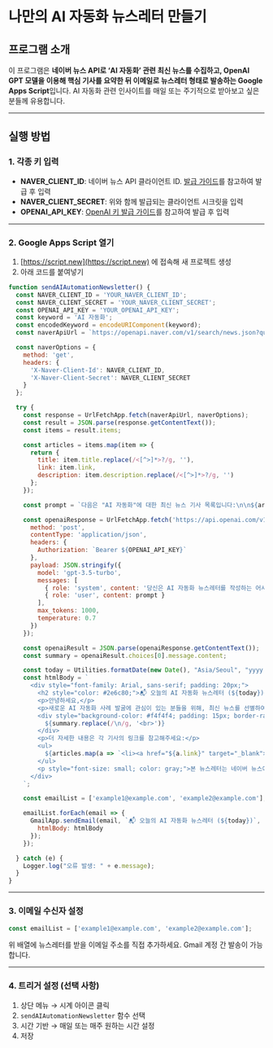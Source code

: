 # 나만의 AI 자동화 뉴스레터 만들기

## 프로그램 소개

이 프로그램은 **네이버 뉴스 API로 ‘AI 자동화’ 관련 최신 뉴스를 수집하고, OpenAI GPT 모델을 이용해 핵심 기사를 요약한 뒤 이메일로 뉴스레터 형태로 발송하는 Google Apps Script**입니다.
AI 자동화 관련 인사이트를 매일 또는 주기적으로 받아보고 싶은 분들께 유용합니다.

---

## 실행 방법

### 1. 각종 키 입력

* **NAVER\_CLIENT\_ID**: 네이버 뉴스 API 클라이언트 ID. [발급 가이드](https://github.com/dabidstudio/dabidstudio_guides/blob/main/get-navernews-api-key.md)를 참고하여 발급 후 입력
* **NAVER\_CLIENT\_SECRET**: 위와 함께 발급되는 클라이언트 시크릿을 입력
* **OPENAI\_API\_KEY**: [OpenAI 키 발급 가이드](https://github.com/dabidstudio/dabidstudio_guides/blob/main/get-openai-api-key.md)를 참고하여 발급 후 입력

---

### 2. Google Apps Script 열기

1. [https://script.new](https://script.new) 에 접속해 새 프로젝트 생성
2. 아래 코드를 붙여넣기

```javascript
function sendAIAutomationNewsletter() {
  const NAVER_CLIENT_ID = 'YOUR_NAVER_CLIENT_ID';
  const NAVER_CLIENT_SECRET = 'YOUR_NAVER_CLIENT_SECRET';
  const OPENAI_API_KEY = 'YOUR_OPENAI_API_KEY';
  const keyword = 'AI 자동화';
  const encodedKeyword = encodeURIComponent(keyword);
  const naverApiUrl = `https://openapi.naver.com/v1/search/news.json?query=${encodedKeyword}&display=10&sort=date`;

  const naverOptions = {
    method: 'get',
    headers: {
      'X-Naver-Client-Id': NAVER_CLIENT_ID,
      'X-Naver-Client-Secret': NAVER_CLIENT_SECRET
    }
  };

  try {
    const response = UrlFetchApp.fetch(naverApiUrl, naverOptions);
    const result = JSON.parse(response.getContentText());
    const items = result.items;

    const articles = items.map(item => {
      return {
        title: item.title.replace(/<[^>]*>?/g, ''),
        link: item.link,
        description: item.description.replace(/<[^>]*>?/g, '')
      };
    });

    const prompt = `다음은 "AI 자동화"에 대한 최신 뉴스 기사 목록입니다:\n\n${articles.map((a, i) => `${i + 1}. ${a.title}`).join('\n')}\n\n이 중에서 새로운 AI 자동화 사례 발굴에 가장 관련성이 높은 5개의 기사를 선별하고, 각 기사의 핵심 내용을 요약하여 스토리 형태로 작성해 주세요.`;

    const openaiResponse = UrlFetchApp.fetch('https://api.openai.com/v1/chat/completions', {
      method: 'post',
      contentType: 'application/json',
      headers: {
        Authorization: `Bearer ${OPENAI_API_KEY}`
      },
      payload: JSON.stringify({
        model: 'gpt-3.5-turbo',
        messages: [
          { role: 'system', content: '당신은 AI 자동화 뉴스레터를 작성하는 어시스턴트입니다.' },
          { role: 'user', content: prompt }
        ],
        max_tokens: 1000,
        temperature: 0.7
      })
    });

    const openaiResult = JSON.parse(openaiResponse.getContentText());
    const summary = openaiResult.choices[0].message.content;

    const today = Utilities.formatDate(new Date(), "Asia/Seoul", "yyyy.MM.dd");
    const htmlBody = `
      <div style="font-family: Arial, sans-serif; padding: 20px;">
        <h2 style="color: #2e6c80;">📬 오늘의 AI 자동화 뉴스레터 (${today})</h2>
        <p>안녕하세요,</p>
        <p>새로운 AI 자동화 사례 발굴에 관심이 있는 분들을 위해, 최신 뉴스를 선별하여 요약한 내용을 아래에 전달드립니다.</p>
        <div style="background-color: #f4f4f4; padding: 15px; border-radius: 5px;">
          ${summary.replace(/\n/g, '<br>')}
        </div>
        <p>더 자세한 내용은 각 기사의 링크를 참고해주세요:</p>
        <ul>
          ${articles.map(a => `<li><a href="${a.link}" target="_blank">${a.title}</a></li>`).join('')}
        </ul>
        <p style="font-size: small; color: gray;">본 뉴스레터는 네이버 뉴스에서 'AI 자동화' 키워드로 수집된 기사를 기반으로 ChatGPT를 활용하여 생성되었습니다.</p>
      </div>
    `;

    const emailList = ['example1@example.com', 'example2@example.com']; // 여기에 이메일 주소를 추가하세요

    emailList.forEach(email => {
      GmailApp.sendEmail(email, `📬 오늘의 AI 자동화 뉴스레터 (${today})`, 'HTML 형식의 뉴스레터를 확인해주세요.', {
        htmlBody: htmlBody
      });
    });

  } catch (e) {
    Logger.log("오류 발생: " + e.message);
  }
}
```

---

### 3. 이메일 수신자 설정

```javascript
const emailList = ['example1@example.com', 'example2@example.com'];
```

위 배열에 뉴스레터를 받을 이메일 주소를 직접 추가하세요. Gmail 계정 간 발송이 가능합니다.

---

### 4. 트리거 설정 (선택 사항)

1. 상단 메뉴 → 시계 아이콘 클릭
2. `sendAIAutomationNewsletter` 함수 선택
3. 시간 기반 → 매일 또는 매주 원하는 시간 설정
4. 저장 

